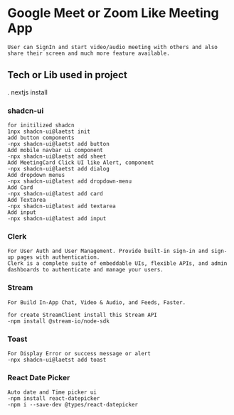 # Google Meet or Zoom Like Meeting App

    User can SignIn and start video/audio meeting with others and also share their screen and much more feature available.  

## Tech or Lib used in project

. nextjs install

### shadcn-ui

    for initilized shadcn
    1npx shadcn-ui@laetst init
    add button components
    -npx shadcn-ui@laetst add button
    Add mobile navbar ui component
    -npx shadcn-ui@laetst add sheet
    Add MeetingCard Click UI like Alert, component
    -npx shadcn-ui@laetst add dialog
    Add dropdown menus
    -npx shadcn-ui@latest add dropdown-menu
    Add Card
    -npx shadcn-ui@latest add card
    Add Textarea
    -npx shadcn-ui@latest add textarea
    Add input
    -npx shadcn-ui@latest add input




### Clerk

    For User Auth and User Management. Provide built-in sign-in and sign-up pages with authentication.
    Clerk is a complete suite of embeddable UIs, flexible APIs, and admin dashboards to authenticate and manage your users.

### Stream

    For Build In-App Chat, Video & Audio, and Feeds, Faster.

    for create StreamClient install this Stream API
    -npm install @stream-io/node-sdk

### Toast

    For Display Error or success message or alert
    -npx shadcn-ui@laetst add toast

### React Date Picker

    Auto date and Time picker ui
    -npm install react-datepicker
    -npm i --save-dev @types/react-datepicker